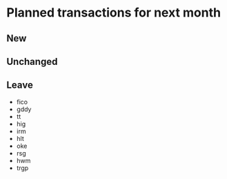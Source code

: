 # Planned transactions for next month

## New

## Unchanged

## Leave
- fico
- gddy
- tt
- hig
- irm
- hlt
- oke
- rsg
- hwm
- trgp